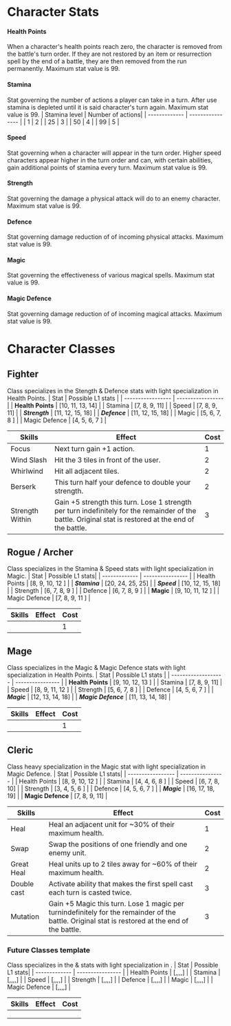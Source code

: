 # Character Stats

#### **Health Points**
When a character's health points reach zero, the character is removed from the battle's turn order. If they are not restored by an item or resurrection spell by the end of a battle, they are then removed from the run permanently.  Maximum stat value is 99.

#### **Stamina**
Stat governing the number of actions a player can take in a turn.  After use stamina is depleted until it is said character's turn again. Maximum stat value is 99.
| Stamina level | Number of actions|
| ------------- | ---------------- |
| 1             | 2                |
| 25            | 3                |
| 50            | 4                |
| 99            | 5                |

#### **Speed**
Stat governing when a character will appear in the turn order.  Higher speed characters appear higher in the turn order and can, with certain abilities, gain additional points of stamina every turn. Maximum stat value is 99.

#### **Strength**
Stat governing the damage a physical attack will do to an enemy character.  Maximum stat value is 99.

#### **Defence**
Stat governing damage reduction of of incoming physical attacks.  Maximum stat value is 99.

#### **Magic**
Stat governing the effectiveness of various magical spells.  Maximum stat value is 99.

#### **Magic Defence**
Stat governing damage reduction of of incoming magical attacks.  Maximum stat value is 99.


# Character Classes
## **Fighter**
Class specializes in the Stength & Defence stats with light specialization in Health Points.
| Stat              | Possible L1 stats |
| ----------------- | ----------------- |
| **Health Points** | [10, 11, 13, 14]  |
| Stamina           | [7,  8,  9,  11]  |
| Speed             | [7,  8,  9,  11]  |
| ***Strength***    | [11, 12, 15, 18]  |
| ***Defence***     | [11, 12, 15, 18]  |
| Magic             | [5,  6,  7,  8 ]  |
| Magic Defence     | [4,  5,  6,  7 ]  |

| Skills          | Effect                                                                      | Cost |
| --------------- | --------------------------------------------------------------------------- | ---- |
| Focus           | Next turn gain +1 action.                                                   |  1   |
| Wind Slash      | Hit the 3 tiles in front of the user.                                       |  2   |
| Whirlwind       | Hit all adjacent tiles.                                                     |  2   |
| Berserk         | This turn half your defence to double your strength.                        |  2   |
| Strength Within | Gain +5 strength this turn.  Lose 1 strength per turn indefinitely for the remainder of the battle.  Original stat is restored at the end of the battle.                                             |  3   |||

## **Rogue / Archer**
Class specializes in the Stamina & Speed stats with light specialization in Magic.
| Stat          | Possible L1 stats|
| ------------- | ---------------- |
| Health Points | [8,  9, 10, 12 ] |
| ***Stamina*** | [20, 24, 25, 25] |
| ***Speed***   | [10, 12, 15, 18] |
| Strength      | [6,  7,  8,  9 ] |
| Defence       | [6,  7,  8,  9 ] |
| **Magic**     | [9, 10, 11, 12 ] |
| Magic Defence | [7,  8,  9, 11 ] |

| Skills        | Effect                                                                      | Cost |
| ------------- | --------------------------------------------------------------------------- | ---- |
|           |                      |  1   |


## **Mage**
Class specializes in the Magic & Magic Defence stats with light specialization in Health Points.
| Stat                | Possible L1 stats |
| ------------------- | ----------------  |
| **Health Points**   | [9, 10, 12, 13 ]  |
| Stamina             | [7,  8,  9,  11]  |
| Speed               | [8,  9, 11, 12 ]  |
| Strength            | [5,  6,  7,  8 ]  |
| Defence             | [4,  5,  6,  7 ]  |
| ***Magic***         | [12, 13, 14, 18]  |
| ***Magic Defence*** | [11, 13, 14, 18]  |

| Skills        | Effect                                                                      | Cost |
| ------------- | --------------------------------------------------------------------------- | ---- |
|           |                      |  1   |


## **Cleric**
Class heavy specialization in the Magic stat with light specialization in Magic Defence.
| Stat              | Possible L1 stats|
| ----------------- | ---------------- |
| Health Points     | [8,  9, 10, 12 ] |
| Stamina           | [4,  4,  6,  8 ] |
| Speed             | [6,  7,  8,  10] |
| Strength          | [3,  4,  5,  6 ] |
| Defence           | [4,  5,  6,  7 ] |
| ***Magic***       | [16, 17, 18, 19] |
| **Magic Defence** | [7,  8,  9,  11] |

| Skills        | Effect                                                                      | Cost |
| ------------- | --------------------------------------------------------------------------- | ---- |
| Heal          | Heal an adjacent unit for ~30% of their maximum health.                     |  1   |
| Swap          | Swap the positions of one friendly and one enemy unit.                      |  2   |
| Great Heal    | Heal units up to 2 tiles away for ~60% of their maximum health.             |  2   |
| Double cast   | Activate ability that makes the first spell cast each turn is casted twice. |  3   |
| Mutation      | Gain +5 Magic this turn.  Lose 1 magic per turnindefinitely for the remainder of the battle.  Original stat is restored at the end of the battle.                                                    |  3   |||

### **Future Classes template**
Class specializes in the  &  stats with light specialization in .
| Stat          | Possible L1 stats|
| ------------- | ---------------- |
| Health Points | [,,,,]       |
| Stamina       | [,,,,]       |
| Speed         | [,,,,]       |
| Strength      | [,,,,]       |
| Defence       | [,,,,]       |
| Magic         | [,,,,]       |
| Magic Defence | [,,,,]       |

| Skills        | Effect                                                  | Cost |
| ------------- | ------------------------------------------------------- | ---- |
|               |  |     |
|               |  |     |
|               |  |     |
